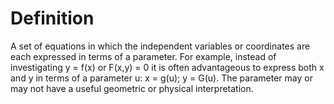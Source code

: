 # Definition

A set of equations in which the independent variables or coordinates are
each expressed in terms of a parameter. For example, instead of
investigating y = f(x) or F(x,y) = 0 it is often advantageous to express
both x and y in terms of a parameter u: x = g(u); y = G(u). The
parameter may or may not have a useful geometric or physical
interpretation.
